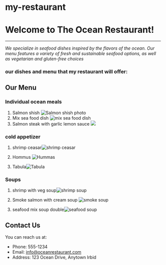 # my-restaurant

 # Welcome to  **The Ocean** Restaurant!

 ---


*We specialize in seafood dishes inspired by the flavors of the ocean. Our menu features a variety of fresh and sustainable seafood options, as well as vegetarian and gluten-free choices*


### **our dishes and menu  that my restaurant will offer**: 



## **Our Menu**

### Individual ocean meals

1. Salmon shish  ![Salmon shish photo ](https://www.google.com/url?sa=i&url=https%3A%2F%2Fselecthealth.org%2Fblog%2F2020%2F06%2Fgrilled-salmon-kebabs&psig=AOvVaw2uMd0xDXDpzVYJpuI0DZ3c&ust=1683575635404000&source=images&cd=vfe&ved=0CBEQjRxqFwoTCPDN26H_4_4CFQAAAAAdAAAAABAE)
2. Mix sea food dish ![mix sea food dish](https://www.google.com/url?sa=i&url=https%3A%2F%2Fwww.pinterest.com%2Fpin%2Fmixed-seafood-recipe--674554850439410590%2F&psig=AOvVaw1N3SmUWsqhCtPdPeHz8nVv&ust=1683576316690000&source=images&cd=vfe&ved=0CBEQjRxqFwoTCLjVveeB5P4CFQAAAAAdAAAAABAE)
3. Salmon steak with garlic lemon sauce ![](https://www.google.com/url?sa=i&url=https%3A%2F%2Fwww.wellplated.com%2Fgarlic-salmon%2F&psig=AOvVaw0ep8vgMOsBWtYS7Z9bEgR-&ust=1683576448068000&source=images&cd=vfe&ved=0CBEQjRxqFwoTCNit66WC5P4CFQAAAAAdAAAAABAJ)

### cold appetizer


1. shrimp ceasar![shrimp ceasar](image.jpg)
2. Hommus ![Hummas](https://www.google.com/url?sa=i&url=https%3A%2F%2Fcookingwithayeh.com%2Fhummus-recipe%2F&psig=AOvVaw1dJTUCtDcGXiHTRD0Hl1AZ&ust=1683577394150000&source=images&cd=vfe&ved=0CBEQjRxqFwoTCMjAt-iF5P4CFQAAAAAdAAAAABAE)

3. Tabula![Tabula](https://www.google.com/url?sa=i&url=https%3A%2F%2Fwww.shutterstock.com%2Fpt%2Fsearch%2Ftabula&psig=AOvVaw0-7hHyB80ZAwybKudHzGLl&ust=1683577451329000&source=images&cd=vfe&ved=0CBEQjRxqFwoTCICdzYOG5P4CFQAAAAAdAAAAABAE)


### Soups

1. shrimp with veg soup![shrimp soup](https://www.google.com/url?sa=i&url=https%3A%2F%2Fwww.lekhafoods.com%2Fen%2Fsoup-recipes%2Fprawn-and-vegetable-soup%2F&psig=AOvVaw1-NWHWN89aj6WdKMg9miwQ&ust=1683577087904000&source=images&cd=vfe&ved=0CBEQjRxqFwoTCJCZqNaE5P4CFQAAAAAdAAAAABAE)

2. Smoke salmon with cream soup ![smoke soup](https://www.google.com/url?sa=i&url=https%3A%2F%2Fhouseofnasheats.com%2Fsmoked-salmon-chowder%2F&psig=AOvVaw2HqcKMsIqmML6_Xa_vuk4P&ust=1683577194757000&source=images&cd=vfe&ved=0CBEQjRxqFwoTCJDRo4mF5P4CFQAAAAAdAAAAABAE)

3. seafood mix soup double![seafood soup](https://www.google.com/url?sa=i&url=https%3A%2F%2Fzestfulkitchen.com%2Fseafood-soup-recipe%2F&psig=AOvVaw0YmAeK5V0iWHy9PmK_PYbH&ust=1683577266391000&source=images&cd=vfe&ved=0CBEQjRxqFwoTCMjivKuF5P4CFQAAAAAdAAAAABAE)

## Contact Us

You can reach us at:

- Phone: 555-1234
- Email: info@oceanrestaurant.com
- Address: 123 Ocean Drive, Anytown Irbid

